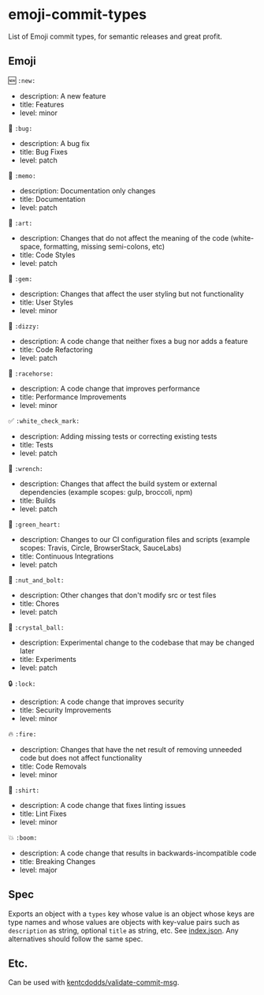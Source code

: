 # emoji-commit-types

List of Emoji commit types, for semantic releases and great profit.

## Emoji

:new: `:new:`
- description: A new feature
- title: Features
- level: minor

:bug: `:bug:`
- description: A bug fix
- title: Bug Fixes
- level: patch

:memo: `:memo:`
- description: Documentation only changes
- title: Documentation
- level: patch

:art: `:art:`
- description: Changes that do not affect the meaning of the code (white-space, formatting, missing semi-colons, etc)
- title: Code Styles
- level: patch

:gem: `:gem:`
- description: Changes that affect the user styling but not functionality
- title: User Styles
- level: minor

:dizzy: `:dizzy:`
- description: A code change that neither fixes a bug nor adds a feature
- title: Code Refactoring
- level: patch

:racehorse: `:racehorse:`
- description: A code change that improves performance
- title: Performance Improvements
- level: minor

:white_check_mark: `:white_check_mark:`
- description: Adding missing tests or correcting existing tests
- title: Tests
- level: patch

:wrench: `:wrench:`
- description: Changes that affect the build system or external dependencies (example scopes: gulp, broccoli, npm)
- title: Builds
- level: patch

:green_heart: `:green_heart:`
- description: Changes to our CI configuration files and scripts (example scopes: Travis, Circle, BrowserStack, SauceLabs)
- title: Continuous Integrations
- level: patch

:nut_and_bolt: `:nut_and_bolt:`
- description: Other changes that don't modify src or test files
- title: Chores
- level: patch

:crystal_ball: `:crystal_ball:`
- description: Experimental change to the codebase that may be changed later
- title: Experiments
- level: patch

:lock: `:lock:`
- description: A code change that improves security
- title: Security Improvements
- level: minor

:fire: `:fire:`
- description: Changes that have the net result of removing unneeded code but does not affect functionality
- title: Code Removals
- level: minor

:shirt: `:shirt:`
- description: A code change that fixes linting issues
- title: Lint Fixes
- level: minor

:boom: `:boom:`
- description: A code change that results in backwards-incompatible code
- title: Breaking Changes
- level: major

## Spec

Exports an object with a `types` key whose value is an object whose keys are type names and whose values are objects with key-value pairs such as `description` as string, optional `title` as string, etc. See [index.json](index.json). Any alternatives should follow the same spec.

## Etc.

Can be used with [kentcdodds/validate-commit-msg](https://github.com/kentcdodds/validate-commit-msg#types).
